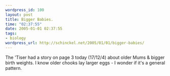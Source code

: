 ```yaml
--- 
wordpress_id: 100
layout: post
title: Bigger Babies.
time: "02:37:55"
date: 2005-01-01 02:37:55
tags: 
- biology
wordpress_url: http://schinckel.net/2005/01/01/bigger-babies/
---
```

The 'Tiser had a story on page 3 today (17/12/4) about older Mums & bigger birth weights. I know older chooks lay larger eggs - I wonder if it's a general pattern. 
